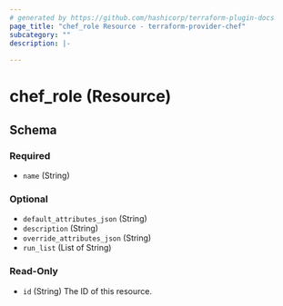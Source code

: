 ```yaml
---
# generated by https://github.com/hashicorp/terraform-plugin-docs
page_title: "chef_role Resource - terraform-provider-chef"
subcategory: ""
description: |-
  
---
```


# chef_role (Resource)





<!-- schema generated by tfplugindocs -->
## Schema

### Required

- `name` (String)

### Optional

- `default_attributes_json` (String)
- `description` (String)
- `override_attributes_json` (String)
- `run_list` (List of String)

### Read-Only

- `id` (String) The ID of this resource.


